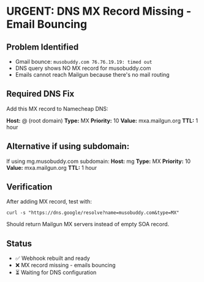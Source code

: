 # URGENT: DNS MX Record Missing - Email Bouncing

## Problem Identified
- Gmail bounce: `musobuddy.com 76.76.19.19: timed out`
- DNS query shows NO MX record for musobuddy.com
- Emails cannot reach Mailgun because there's no mail routing

## Required DNS Fix
Add this MX record to Namecheap DNS:

**Host:** @ (root domain)
**Type:** MX
**Priority:** 10
**Value:** mxa.mailgun.org
**TTL:** 1 hour

## Alternative if using subdomain:
If using mg.musobuddy.com subdomain:
**Host:** mg
**Type:** MX
**Priority:** 10
**Value:** mxa.mailgun.org
**TTL:** 1 hour

## Verification
After adding MX record, test with:
```
curl -s "https://dns.google/resolve?name=musobuddy.com&type=MX"
```

Should return Mailgun MX servers instead of empty SOA record.

## Status
- ✅ Webhook rebuilt and ready
- ❌ MX record missing - emails bouncing
- ⏳ Waiting for DNS configuration